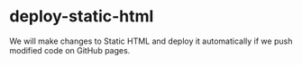 # deploy-static-html
We will make changes to Static HTML and deploy it automatically if we push modified code on GitHub pages.
